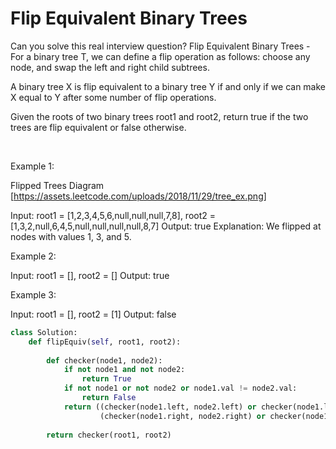 # Flip Equivalent Binary Trees

Can you solve this real interview question? Flip Equivalent Binary Trees - For a binary tree T, we can define a flip operation as follows: choose any node, and swap the left and right child subtrees.

A binary tree X is flip equivalent to a binary tree Y if and only if we can make X equal to Y after some number of flip operations.

Given the roots of two binary trees root1 and root2, return true if the two trees are flip equivalent or false otherwise.

 

Example 1:

Flipped Trees Diagram [https://assets.leetcode.com/uploads/2018/11/29/tree_ex.png]


Input: root1 = [1,2,3,4,5,6,null,null,null,7,8], root2 = [1,3,2,null,6,4,5,null,null,null,null,8,7]
Output: true
Explanation: We flipped at nodes with values 1, 3, and 5.


Example 2:


Input: root1 = [], root2 = []
Output: true


Example 3:


Input: root1 = [], root2 = [1]
Output: false

```py
class Solution:
    def flipEquiv(self, root1, root2):
        
        def checker(node1, node2):
            if not node1 and not node2:
                return True
            if not node1 or not node2 or node1.val != node2.val:
                return False
            return ((checker(node1.left, node2.left) or checker(node1.left, node2.right)) and
                    (checker(node1.right, node2.right) or checker(node1.right, node2.left)))
        
        return checker(root1, root2)
```
